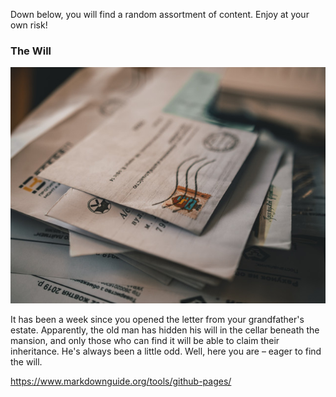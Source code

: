 Down below, you will find a random assortment of content. Enjoy at your own risk!

### The Will

![letters](img/letter.jpg)

It has been a week since you opened the letter from your grandfather's estate. Apparently, the old man has hidden his will in the cellar beneath the mansion, and only those who can find it will be able to claim their inheritance. He's always been a little odd. Well, here you are – eager to find the will.

https://www.markdownguide.org/tools/github-pages/
